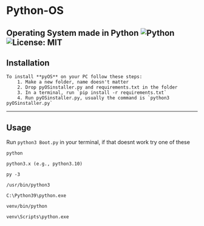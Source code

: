 # Python-OS
Operating System made in Python
![Python](https://img.shields.io/badge/python-3.10-blue.svg)
![License: MIT](https://img.shields.io/badge/license-MIT-green.svg)
---

## Installation
    To install **pyOS** on your PC follow these steps:
        1. Make a new folder, name doesn't matter  
        2. Drop pyOSinstaller.py and requirements.txt in the folder  
        3. In a terminal, run `pip install -r requirements.txt`  
        4. Run pyOSinstaller.py, usually the command is `python3 pyOSinstaller.py`  
---

## Usage
  Run `python3 Boot.py` in your terminal, if that doesnt work try one of these 
```
python

python3.x (e.g., python3.10)

py -3

/usr/bin/python3

C:\Python39\python.exe

venv/bin/python

venv\Scripts\python.exe
```



    

  
